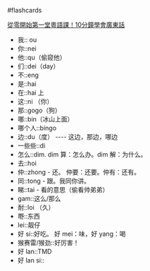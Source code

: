 #flashcards 

[從零開始第一堂粵語課！10分鐘學會廣東話](https://youtu.be/KI5bKz68_Hk) 
- 我:: ou <!--SR:!2023-07-11-22-39,99.5,250-->
- 你::nei <!--SR:!2023-05-22-01-07,71.2,270-->
- 他::qu（偷窥他） <!--SR:!2023-06-08-19-44,77.8,251-->
- 们::dei（day） <!--SR:!2023-07-09-23-37,97.5,250-->
- 不::eng <!--SR:!2024-03-16-23-00,246.3,250-->
- 是::hai <!--SR:!2023-05-09-15-13,59,250-->
- 在::hai 上 <!--SR:!2023-06-22-19-14,87.3,250-->
- 这::ni （你） <!--SR:!2023-07-04-21-49,95.5,250-->
- 那::gogo（狗） <!--SR:!2023-07-18-13-42,39.1,251-->
- 哪::bin（冰山上面） <!--SR:!2023-06-11-12-21,80.5,250-->
- 哪个人::bingo <!--SR:!2023-06-24-13-30,89,250-->
- 边::du（度） ---- 这边，那边，哪边 <!--SR:!2023-06-18-01-23,82.5,250-->
- 一些些::di  <!--SR:!2024-03-08-03-49,237.5,251-->
- 怎么::dim.  dim 算：怎么办。dim 解：为什么。 <!--SR:!2023-05-31-11-52,72,250-->
- 去::hoi <!--SR:!2024-02-05-08-37,205.7,230-->
- 仲::zhong - 还。   仲要：还要。仲有：还有。 <!--SR:!2023-05-28-11-48,69,250-->
- 同::tong - 跟。我同你讲。 <!--SR:!2023-06-20-13-41,85,250-->
- 睇::tai - 看的意思（偷看帅弟弟） <!--SR:!2023-07-05-06-46,95,250-->
- gam::这么/那么 <!--SR:!2023-06-20-11-25,85,250-->
- 耐::loi （久） <!--SR:!2024-03-15-11-01,244.8,250-->
- 嘢::东西 <!--SR:!2023-06-25-04-51,89.5,250-->
- lei::靓仔 <!--SR:!2023-07-13-23-31,101.5,250-->
- 好 si::好吃。   好 mei：味，好 yang：喝 <!--SR:!2023-06-09-07-24,84.7,270-->
- 猴赛雷/猴劲::好厉害！ <!--SR:!2023-06-10-07-40,85.7,270-->
- 好 lan::TMD <!--SR:!2023-06-22-00-06,86.3,250-->
- 好 lan si:: <!--SR:!2023-06-22-23-32,87.3,250-->